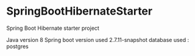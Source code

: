 # SpringBootHibernateStarter
Spring Boot Hibernate starter project


Java version 8
Spring boot version used 2.7.11-snapshot
database used : postgres    